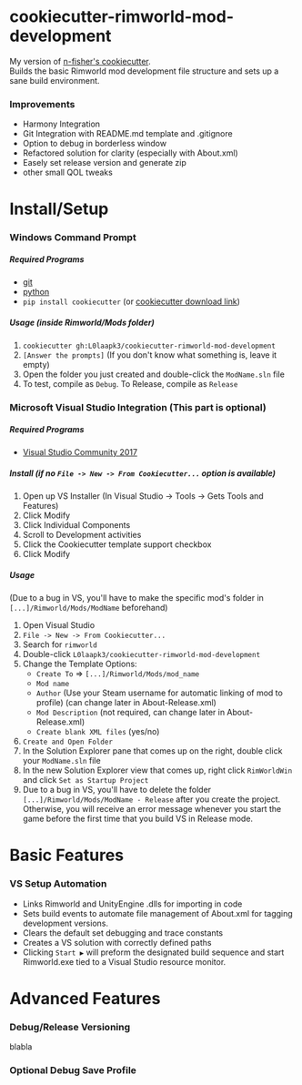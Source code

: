 # cookiecutter-rimworld-mod-development
My version of [n-fisher's cookiecutter](https://github.com/n-fisher/cookiecutter-rimworld-mod-development).  
Builds the basic Rimworld mod development file structure and sets up a sane build environment.

### Improvements
- Harmony Integration
- Git Integration with README.md template and .gitignore
- Option to debug in borderless window
- Refactored solution for clarity (especially with About.xml)
- Easely set release version and generate zip
- other small QOL tweaks


# Install/Setup
### Windows Command Prompt
##### Required Programs
- [git](https://git-scm.com/downloads)
- [python](https://www.python.org/downloads/)
- `pip install cookiecutter` (or [cookiecutter download link](https://github.com/audreyr/cookiecutter))

##### Usage (inside Rimworld/Mods folder)
1. `cookiecutter gh:L0laapk3/cookiecutter-rimworld-mod-development`
2. `[Answer the prompts]` (If you don't know what something is, leave it empty)
3. Open the folder you just created and double-click the `ModName.sln` file
4. To test, compile as `Debug`. To Release, compile as `Release`
    
### Microsoft Visual Studio Integration (This part is optional)
##### Required Programs

- [Visual Studio Community 2017](https://www.visualstudio.com/downloads/)

##### Install (if no `File -> New -> From Cookiecutter...` option is available)
1. Open up VS Installer (In Visual Studio -> Tools -> Gets Tools and Features)
2. Click Modify
3. Click Individual Components
4. Scroll to Development activities
5. Click the Cookiecutter template support checkbox
6. Click Modify

##### Usage
(Due to a bug in VS, you'll have to make the specific mod's folder in `[...]/Rimworld/Mods/ModName` beforehand)
1. Open Visual Studio
2. `File -> New -> From Cookiecutter...`
3. Search for `rimworld`
4. Double-click `L0laapk3/cookiecutter-rimworld-mod-development`
5. Change the Template Options:
   - `Create To` => `[...]/Rimworld/Mods/mod_name`
   - `Mod name`
   - `Author` (Use your Steam username for automatic linking of mod to profile) (can change later in About-Release.xml)
   - `Mod Description` (not required, can change later in About-Release.xml)
   - `Create blank XML files` (yes/no)
6. `Create and Open Folder`
7. In the Solution Explorer pane that comes up on the right, double click your `ModName.sln` file
8. In the new Solution Explorer view that comes up, right click `RimWorldWin` and click `Set as Startup Project`
9. Due to a bug in VS, you'll have to delete the folder `[...]/Rimworld/Mods/ModName - Release` after you create the project. Otherwise, you will receive an error message whenever you start the game before the first time that you build VS in Release mode.


# Basic Features

### VS Setup Automation
- Links Rimworld and UnityEngine .dlls for importing in code
- Sets build events to automate file management of About.xml for tagging development versions.
- Clears the default set debugging and trace constants
- Creates a VS solution with correctly defined paths
- Clicking `Start ▶️` will preform the designated build sequence and start Rimworld.exe tied to a Visual Studio resource monitor.

# Advanced Features
### Debug/Release Versioning
blabla
  
### Optional Debug Save Profile
<Temporarily removed>
